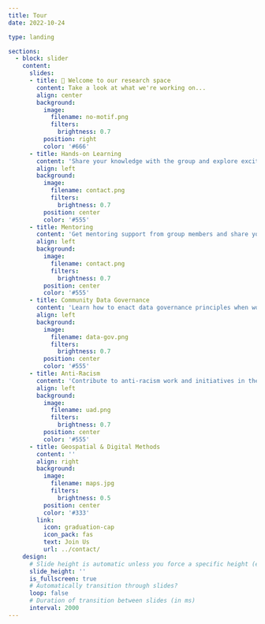 ```yaml
---
title: Tour
date: 2022-10-24

type: landing

sections:
  - block: slider
    content:
      slides:
      - title: 👋 Welcome to our research space
        content: Take a look at what we're working on...
        align: center
        background:
          image:
            filename: no-motif.png
            filters:
              brightness: 0.7
          position: right
          color: '#666'
      - title: Hands-on Learning
        content: 'Share your knowledge with the group and explore exciting new topics together!'
        align: left
        background:
          image:
            filename: contact.png
            filters:
              brightness: 0.7
          position: center
          color: '#555'
      - title: Mentoring
        content: 'Get mentoring support from group members and share your experiences'
        align: left
        background:
          image:
            filename: contact.png
            filters:
              brightness: 0.7
          position: center
          color: '#555'
      - title: Community Data Governance
        content: 'Learn how to enact data governance principles when working with communities'
        align: left
        background:
          image:
            filename: data-gov.png
            filters:
              brightness: 0.7
          position: center
          color: '#555'
      - title: Anti-Racism
        content: 'Contribute to anti-racism work and initiatives in the lab and broader community'
        align: left
        background:
          image:
            filename: uad.png
            filters:
              brightness: 0.7
          position: center
          color: '#555'
      - title: Geospatial & Digital Methods
        content: ''
        align: right
        background:
          image:
            filename: maps.jpg
            filters:
              brightness: 0.5
          position: center
          color: '#333'
        link:
          icon: graduation-cap
          icon_pack: fas
          text: Join Us
          url: ../contact/
    design:
      # Slide height is automatic unless you force a specific height (e.g. '400px')
      slide_height: ''
      is_fullscreen: true
      # Automatically transition through slides?
      loop: false
      # Duration of transition between slides (in ms)
      interval: 2000
---
```

